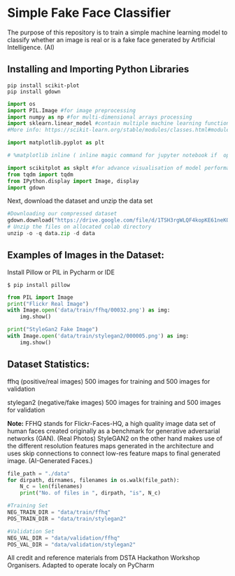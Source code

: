 # Simple Fake Face Classifier
The purpose of this repository is to train a simple machine learning model to classify
whether an image is real or is a fake face generated by Artificial Intelligence. (AI)

## Installing and Importing Python Libraries

```commandline
pip install scikit-plot
pip install gdown
```
```python
import os
import PIL.Image #for image preprocessing
import numpy as np #for multi-dimensional arrays processing
import sklearn.linear_model #contain multiple machine learning functions
#More info: https://scikit-learn.org/stable/modules/classes.html#module-sklearn.linear_model

import matplotlib.pyplot as plt

# %matplotlib inline ( inline magic command for jupyter notebook if  operating on google colab.)

import scikitplot as skplt #for advance visualisation of model performance
from tqdm import tqdm
from IPython.display import Image, display
import gdown

```

Next, download the dataset and unzip the data set

```python
#Downloading our compressed dataset
gdown.download("https://drive.google.com/file/d/1TSH3rgWLQF4kopKE61neK0oemdOzHNEv/view?usp=drive_link", output="data.zip", quiet=False, fuzzy=True)
# Unzip the files on allocated colab directory
unzip -o -q data.zip -d data
```

## Examples of Images in the Dataset:
Install Pillow or PIL in Pycharm or IDE
```commandline
$ pip install pillow
```
```python
from PIL import Image
print("Flickr Real Image")
with Image.open('data/train/ffhq/00032.png') as img:
    img.show()

print("StyleGan2 Fake Image")
with Image.open('data/train/stylegan2/000005.png') as img:
    img.show()
```



## Dataset Statistics:
ffhq (positive/real images) 500 images for training and 500 images for validation

stylegan2 (negative/fake images) 500 images for training and 500 images for validation

**Note:** FFHQ stands for Flickr-Faces-HQ, a high quality image data set of human faces created originally 
as a benchmark for generative adversarial networks (GAN). (Real Photos) StyleGAN2 on the other hand makes 
use of the different resolution features maps generated in the architecture and uses skip connections to 
connect low-res feature maps to final generated image. (AI-Generated Faces.)

```python
file_path = "./data"
for dirpath, dirnames, filenames in os.walk(file_path):
    N_c = len(filenames)
    print("No. of files in ", dirpath, "is", N_c)

#Training Set
NEG_TRAIN_DIR = "data/train/ffhq"
POS_TRAIN_DIR = "data/train/stylegan2"

#Validation Set
NEG_VAL_DIR = "data/validation/ffhq"
POS_VAL_DIR = "data/validation/stylegan2"
```






















All credit and reference materials from DSTA Hackathon Workshop Organisers. Adapted to operate localy on PyCharm